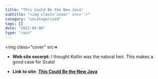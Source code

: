 ```yaml
---
title: "This Could Be the New Java"
subtitle: "<img class='cover' src=''>"
category: "uncategorized"
tags: []
date: "2021-04-06"
type: "rain"
---
```

<img class="cover" src=>



* **Web site excerpt:** I thought Kotlin was the natural heir. This makes a good case for Scala!

* **Link to site:** **[This Could Be the New Java](https://link.medium.com/S6fWoGZpvcb)**